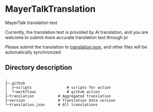 # MayerTalkTranslation

MayerTalk translation text

Currently, the translation text is provided by AI translation, and you are welcome to submit more accurate translation text through pr

Please submit the translation to [translation.json](translation.json), and other files will be automatically synchronized

## Directory description

```text
.
├─.github
│  ├─scripts                # scripts for action
│  └─workflows              # github action
├─translation           # Aggregated translation
├─version               # Translation data version
└─translation.json      # All translations
